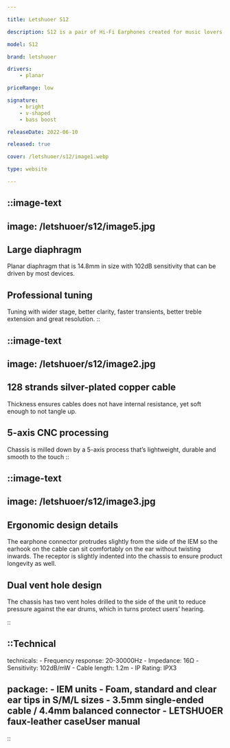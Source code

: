 ```yaml
---

title: Letshuoer S12

description: S12 is a pair of Hi-Fi Earphones created for music lovers. It is planar driver in ear monitors with wider stage, better clarity, faster transients, better treble extension and great resolution. It will be your best companion to your everyday music enjoyment.

model: S12

brand: letshuoer

drivers: 
    - planar 

priceRange: low

signature:
    - bright
    - v-shaped
    - bass boost

releaseDate: 2022-06-10

released: true

cover: /letshuoer/s12/image1.webp

type: website

---
```



::image-text
---
image: /letshuoer/s12/image5.jpg
---
## Large diaphragm
Planar diaphragm that is 14.8mm in size with 102dB sensitivity that can be driven by most devices.

## Professional tuning
Tuning with wider stage, better clarity, faster transients, better treble extension and great resolution.
::

::image-text
---
image: /letshuoer/s12/image2.jpg
---

## 128 strands silver-plated copper cable
Thickness ensures cables does not have internal resistance, yet soft enough to not tangle up.

## 5-axis CNC processing
Chassis is milled down by a 5-axis process that’s lightweight, durable and smooth to the touch
::


::image-text
---
image: /letshuoer/s12/image3.jpg
---

## Ergonomic design details
The earphone connector protrudes slightly from the side of the IEM so the earhook on the cable can sit comfortably on the ear without twisting inwards. The receptor is slightly indented into the chassis to ensure product longevity as well.

## Dual vent hole design
The chassis has two vent holes drilled to the side of the unit to reduce pressure against the ear drums, which in turns protect users’ hearing.

::

::Technical
---
technicals:
    - Frequency response: 20-30000Hz
    - Impedance: 16Ω
    - Sensitivity: 102dB/mW
    - Cable length: 1.2m
    - IP Rating: IPX3

package: 
    - IEM units
    - Foam, standard and clear ear tips in S/M/L sizes
    - 3.5mm single-ended cable / 4.4mm balanced connector
    - LETSHUOER faux-leather caseUser manual
---
::